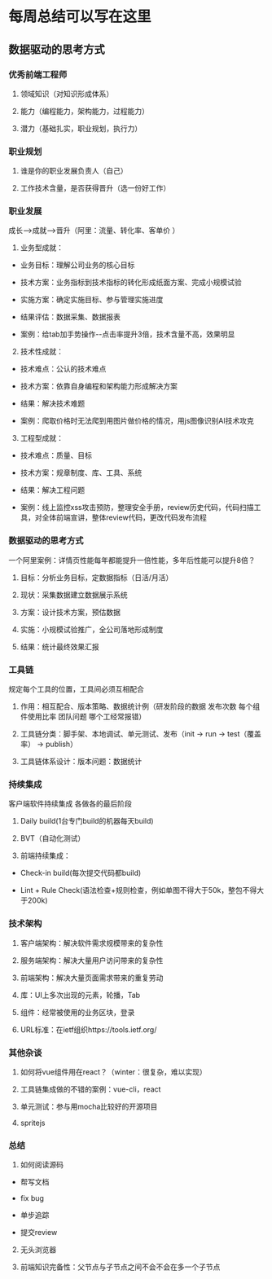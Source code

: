 # 每周总结可以写在这里

## 数据驱动的思考方式

### 优秀前端工程师

1. 领域知识（对知识形成体系）

2. 能力（编程能力，架构能力，过程能力）

3. 潜力（基础扎实，职业规划，执行力）


### 职业规划

1. 谁是你的职业发展负责人（自己）

2. 工作技术含量，是否获得晋升（选一份好工作）

### 职业发展

成长——>成就——>晋升（阿里：流量、转化率、客单价 ）

1. 业务型成就：

- 业务目标：理解公司业务的核心目标

- 技术方案：业务指标到技术指标的转化形成纸面方案、完成小规模试验

- 实施方案：确定实施目标、参与管理实施进度

- 结果评估：数据采集、数据报表

- 案例：给tab加手势操作--点击率提升3倍，技术含量不高，效果明显

2. 技术性成就：

- 技术难点：公认的技术难点

- 技术方案：依靠自身编程和架构能力形成解决方案

- 结果：解决技术难题

- 案例：爬取价格时无法爬到用图片做价格的情况，用js图像识别AI技术攻克

3. 工程型成就：

- 技术难点：质量、目标

- 技术方案：规章制度、库、工具、系统

- 结果：解决工程问题

- 案例：线上监控xss攻击预防，整理安全手册，review历史代码，代码扫描工具，对全体前端宣讲，整体review代码，更改代码发布流程

### 数据驱动的思考方式

一个阿里案例：详情页性能每年都能提升一倍性能，多年后性能可以提升8倍？

1. 目标：分析业务目标，定数据指标（日活/月活）

2. 现状：采集数据建立数据展示系统

3. 方案：设计技术方案，预估数据

4. 实施：小规模试验推广，全公司落地形成制度

5. 结果：统计最终效果汇报

### 工具链

规定每个工具的位置，工具间必须互相配合

1. 作用：相互配合、版本策略、数据统计例（研发阶段的数据 发布次数 每个组件使用比率 团队问题 哪个工经常报错）

2. 工具链分类：脚手架、本地调试、单元测试、发布（init -> run -> test（覆盖率） -> publish）

3. 工具链体系设计：版本问题：数据统计

### 持续集成

客户端软件持续集成 各做各的最后阶段

1. Daily build(1台专门build的机器每天build)

2. BVT（自动化测试）

3. 前端持续集成：

- Check-in build(每次提交代码都build)

- Lint + Rule Check(语法检查+规则检查，例如单图不得大于50k，整包不得大于200k)

### 技术架构

1. 客户端架构：解决软件需求规模带来的复杂性

2. 服务端架构：解决大量用户访问带来的复杂性

3. 前端架构：解决大量页面需求带来的重复劳动

4. 库：UI上多次出现的元素，轮播，Tab

5. 组件：经常被使用的业务区块，登录

6. URL标准：在ietf组织https://tools.ietf.org/

### 其他杂谈

1. 如何将vue组件用在react？（winter：很复杂，难以实现）

2. 工具链集成做的不错的案例：vue-cli，react

3. 单元测试：参与用mocha比较好的开源项目

4. spritejs

### 总结

1. 如何阅读源码

- 帮写文档

- fix bug

- 单步追踪

- 提交review

2. 无头浏览器

3. 前端知识完备性：父节点与子节点之间不会不会在多一个子节点




